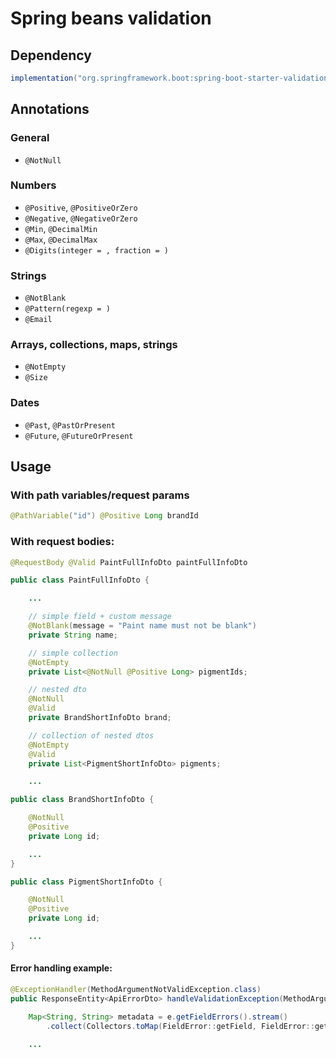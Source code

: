 # Spring beans validation

## Dependency
```gradle
implementation("org.springframework.boot:spring-boot-starter-validation")
```

## Annotations
### General
* `@NotNull`
 
### Numbers
* `@Positive`, `@PositiveOrZero`
* `@Negative`, `@NegativeOrZero`
* `@Min`, `@DecimalMin`
* `@Max`, `@DecimalMax`
* `@Digits(integer = , fraction = )`

### Strings
* `@NotBlank`
* `@Pattern(regexp = )`
* `@Email`

### Arrays, collections, maps, strings
* `@NotEmpty`
* `@Size`

### Dates
* `@Past`, `@PastOrPresent`
* `@Future`, `@FutureOrPresent`

## Usage
### With path variables/request params
```java
@PathVariable("id") @Positive Long brandId
```

### With request bodies: 
```java
@RequestBody @Valid PaintFullInfoDto paintFullInfoDto
```
```java
public class PaintFullInfoDto {

    ...

    // simple field + custom message
    @NotBlank(message = "Paint name must not be blank")
    private String name;

    // simple collection
    @NotEmpty
    private List<@NotNull @Positive Long> pigmentIds;

    // nested dto
    @NotNull
    @Valid
    private BrandShortInfoDto brand;

    // collection of nested dtos
    @NotEmpty
    @Valid
    private List<PigmentShortInfoDto> pigments;

    ...
```
```java
public class BrandShortInfoDto {

    @NotNull
    @Positive
    private Long id;

    ...
}
```
```java
public class PigmentShortInfoDto {

    @NotNull
    @Positive
    private Long id;

    ...
}
```

#### Error handling example:
```java
@ExceptionHandler(MethodArgumentNotValidException.class)
public ResponseEntity<ApiErrorDto> handleValidationException(MethodArgumentNotValidException e) {

    Map<String, String> metadata = e.getFieldErrors().stream()
        .collect(Collectors.toMap(FieldError::getField, FieldError::getDefaultMessage));

    ...
```
